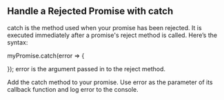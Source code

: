 ## Handle a Rejected Promise with catch

catch is the method used when your promise has been rejected. It is executed immediately after a promise's reject method is called. Here’s the syntax:

myPromise.catch(error => {
  
});
error is the argument passed in to the reject method.

Add the catch method to your promise. Use error as the parameter of its callback function and log error to the console.